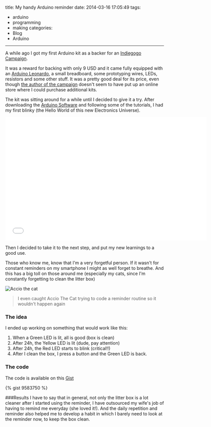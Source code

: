 title: My handy Arduino reminder
date: 2014-03-16 17:05:49
tags:
 - arduino
 - programming
 - making
categories:
 - Blog
 - Arduino
---
A while ago I got my first Arduino kit as a backer for an [Indiegogo Campaign](http://www.indiegogo.com).

<!-- more -->

It was a reward for backing with only 9 USD and it came fully equipped with an [Arduino Leonardo](http://arduino.cc/en/Main/ArduinoBoardLeonardo#.UyWnhGRDsb4), a small breadboard, some prototyping wires, LEDs, resistors and some other stuff. It was a pretty good deal for its price, even though [the author of the campaign](http://borderlesselectronics.org/) doesn't seem to have put up an online store where I could purchase additional kits.

The kit was sitting around for a while until I decided to give it a try. After downloading the [Arduino Software](http://arduino.cc/en/Main/Software#.UyWqUGRDsb4) and following some of the tutorials, I had my first blinky (the Hello World of this new Electronics Universe).

<iframe width="640" height="390" src="//www.youtube.com/embed/lhIH2LDgSmQ" frameborder="0" allowfullscreen></iframe>


Then I decided to take it to the next step, and put my new learnings to a good use.

Those who know me, know that I'm a very forgetful person. If it wasn't for constant reminders on my smartphone I might as well forget to breathe. And this has a big toll on those around me (especially my cats, since I'm constantly forgetting to clean the litter box)

![Accio the cat](./accio.jpg)
> I even caught Accio The Cat trying to code a reminder routine so it wouldn't happen again

### The idea
I ended up working on something that would work like this:

1. When a Green LED is lit, all is good (box is clean)
2. After 24h, the Yellow LED is lit (dude, pay attention)
3. After 24h, the Red LED starts to blink (critical!!)
4. After I clean the box, I press a button and the Green LED is back.

### The code
 The code is available on this [Gist](https://gist.github.com/edgarjcfn/9583750)

 {% gist 9583750 %}

###Results
I have to say that in general, not only the litter box is a lot cleaner after I started using the reminder, I have outsourced my wife's job of having to remind me everyday (she loved it!). And the daily repetition and reminder also helped me to develop a habit in which I barely need to look at the reminder now, to keep the box clean.
